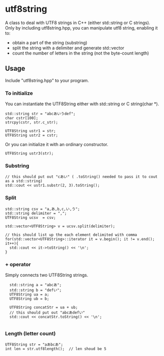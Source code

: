 # utf8string
A class to deal with UTF8 strings in C++ (either std::string or C strings).
Only by including utf8string.hpp, you can manipulate utf8 string, enabling it to:
- obtain a part of the string (substring)
- split the string with a delimiter and generate std::vector
- count the number of letters in the string (not the byte-count length)

## Usage
Include "utf8string.hpp" to your program.

### To initialize
You can instantiate the UTF8String either with std::string or C string(char *).
```
std::string str = "abcあいうdef";
char cstr[100];
strcpy(cstr, str.c_str);

UTF8String ustr1 = str;
UTF8String ustr2 = cstr;
```
Or you can initialize it with an ordinary constructor.
```
UTF8String ustr3(str);
```

### Substring
```
// this should put out "cあい" ( .toString() needed to pass it to cout as a std::string)
std::cout << ustr1.substr(2, 3).toString();
```
### Split
```
std::string csv = "a,あ,b,c,い,う";
std::string delimiter = ",";
UTF8String ucsv  = csv;

std::vector<UTF8String> v = ucsv.split(delimiter);

// this should list up the each element delimited with comma
for(std::vector<UTF8String>::iterator it = v.begin(); it != v.end(); it++){
  std::cout << it->toString() << '\n';
}

```

### + operator
Simply connects two UTF8String strings.
```
  std::string a = "abcあ";
  std::string b = "defい";
  UTF8String ua = a;
  UTF8String ub = b;

  UTF8String concatStr = ua + ub;
  // this should put out "abcあdefい"
  std::cout << concatStr.toString() << '\n';
  
```

### Length (letter count)
```
UTF8String str = "aあbcあ";
int len = str.utf8length();  // len shoud be 5
```